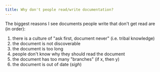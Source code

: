 ```yaml
---
title: Why don't people read/write documentation?
---
```


The biggest reasons I see documents people write that don't get read are (in order):
1. there is a culture of "ask first, document never" (i.e. tribal knowledge)
2. the document is not discoverable
3. the document is too long
4. people don't know why they should read the document
5. the document has too many "branches" (if x, then y)
6. the document is out of date (_sigh_)
